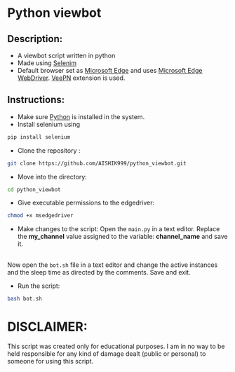 # Python viewbot

## Description:
* A viewbot script written in python
* Made using [Selenim](https://www.selenium.dev/)
* Default browser set as [Microsoft Edge](https://www.microsoft.com/en-us/edge) and uses [Microsoft Edge WebDriver](https://developer.microsoft.com/en-us/microsoft-edge/tools/webdriver/). [VeePN](https://chrome.google.com/webstore/detail/free-vpn-for-chrome-vpn-p/majdfhpaihoncoakbjgbdhglocklcgno?hl=en) extension is used.

## Instructions:
* Make sure [Python](https://www.python.org/) is installed in the system.
* Install selenium using
```python
pip install selenium
```
* Clone the repository :<br>
```bash 
git clone https://github.com/AISHIK999/python_viewbot.git
```
* Move into the directory:<br>
```bash 
cd python_viewbot
```
* Give executable permissions to the edgedriver:<br>
```bash
chmod +x msedgedriver
```
* Make changes to the script:
Open the <code>main.py</code> in a text editor.
Replace the <b>my_channel</b> value assigned to the variable: <b>channel_name</b> and save it.
<br>
Now open the <code>bot.sh</code> file in a text editor and change the active instances and the sleep time as directed by the comments. Save and exit.<br>

* Run the script:
```bash
bash bot.sh
```

# DISCLAIMER:
This script was created only for educational purposes. I am in no way to be held responsible for any kind of damage dealt (public or personal) to someone for using this script. 